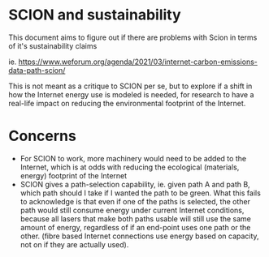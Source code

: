 # SCION and sustainability

This document aims to figure out if there are problems with Scion in terms of it's sustainability claims

ie. https://www.weforum.org/agenda/2021/03/internet-carbon-emissions-data-path-scion/

This is not meant as a critique to SCION per se, but to explore if a shift in how the Internet energy use is modeled is needed, for research to have a real-life impact on reducing the environmental footprint of the Internet.

# Concerns

   * For SCION to work, more machinery would need to be added to the Internet, which is at odds with reducing the ecological (materials, energy) footprint of the Internet
   * SCION gives a path-selection capability, ie. given path A and path B, which path should I take if I wanted the path to be green. What this fails to acknowledge is that even if one of the paths is selected, the other path would still consume energy under current Internet conditions, because all lasers that make both paths usable will still use the same amount of energy, regardless of if an end-point uses one path or the other. (fibre based Internet connections use energy based on capacity, not on if they are actually used).
